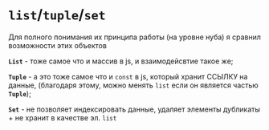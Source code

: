 # `list`/`tuple`/`set`

Для полного понимания их принципа работы (на уровне нуба) я сравнил возможности этих объектов

**`List`** - тоже самое что и массив в js, и взаимодейсвтие такое же;

**`Tuple`** - а это тоже самое что и `const` в js, который хранит ССЫЛКУ на данные, (благодаря этому, можно менять `list` если он является частью **`Tuple`**);

**`Set`** - не позволяет индексировать данные, удаляет элементы дубликаты + не хранит в качестве эл. `list`
